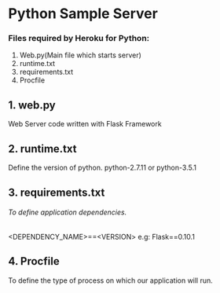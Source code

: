 # Python Sample Server

### Files required by Heroku for Python:
1. Web.py(Main file which starts server)
2. runtime.txt
3. requirements.txt
4. Procfile


## 1. web.py
Web Server code written with Flask Framework


## 2. runtime.txt
Define the version of python.
python-2.7.11
or
python-3.5.1


## 3. requirements.txt
###### To define application dependencies.
\<DEPENDENCY_NAME\>==\<VERSION\>
e.g:
Flask==0.10.1


## 4. Procfile
To define the type of process on which our application will run.
